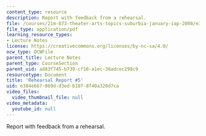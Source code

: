 ```yaml
---
content_type: resource
description: Report with feedback from a rehearsal.
file: /courses/21m-873-theater-arts-topics-suburbia-january-iap-2008/e384e667069dd3edb18f8f40a320d7ca_rr5.pdf
file_type: application/pdf
learning_resource_types:
- Lecture Notes
license: https://creativecommons.org/licenses/by-nc-sa/4.0/
ocw_type: OCWFile
parent_title: Lecture Notes
parent_type: CourseSection
parent_uid: ad83f745-b739-cf10-a1ec-36adcec298c9
resourcetype: Document
title: 'Rehearsal Report #5'
uid: e384e667-069d-d3ed-b18f-8f40a320d7ca
video_files:
  video_thumbnail_file: null
video_metadata:
  youtube_id: null
---
```

Report with feedback from a rehearsal.